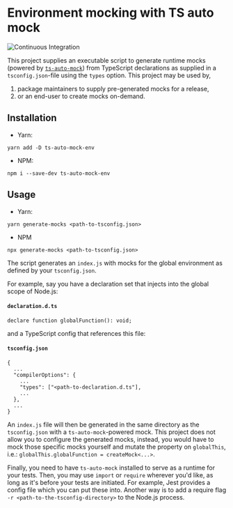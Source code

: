 # Environment mocking with TS auto mock

![Continuous Integration](https://github.com/martinjlowm/ts-auto-mock-env/workflows/Continuous%20Integration/badge.svg)

This project supplies an executable script to generate runtime mocks (powered by
[`ts-auto-mock`](https://github.com/Typescript-TDD/ts-auto-mock)) from
TypeScript declarations as supplied in a `tsconfig.json`-file using the `types`
option. This project may be used by,

1. package maintainers to supply pre-generated mocks for a release,
2. or an end-user to create mocks on-demand.


## Installation

- Yarn:
```
yarn add -D ts-auto-mock-env
```

- NPM:
```
npm i --save-dev ts-auto-mock-env
```


## Usage

- Yarn:
```
yarn generate-mocks <path-to-tsconfig.json>
```

- NPM
```
npx generate-mocks <path-to-tsconfig.json>
```

The script generates an `index.js` with mocks for the global environment as
defined by your `tsconfig.json`.

For example, say you have a declaration set that injects into the global scope
of Node.js:


#### **`declaration.d.ts`**
```
declare function globalFunction(): void;
```

and a TypeScript config that references this file:


#### **`tsconfig.json`**
```
{
  ...
  "compilerOptions": {
    ...
    "types": ["<path-to-declaration.d.ts"],
    ...
  },
  ...
}
```

An `index.js` file will then be generated in the same directory as the
`tsconfig.json` with a `ts-auto-mock`-powered mock. This project does not allow
you to configure the generated mocks, instead, you would have to mock those
specific mocks yourself and mutate the property on `globalThis`, i.e.:
`globalThis.globalFunction = createMock<...>`.

Finally, you need to have `ts-auto-mock` installed to serve as a runtime for
your tests. Then, you may use `import` or `require` wherever you'd like, as long
as it's before your tests are initiated. For example, Jest provides a config
file which you can put these into. Another way is to add a require flag
`-r <path-to-the-tsconfig-directory>` to the Node.js process.
